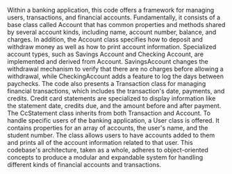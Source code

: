 Within a banking application, this code offers a framework for managing users, transactions, and financial accounts. Fundamentally, it consists of a base class called Account that has common properties and methods shared by several account kinds, including name, account number, balance, and charges. In addition, the Account class specifies how to deposit and withdraw money as well as how to print account information. Specialized account types, such as Savings Account and Checking Account, are implemented and derived from Account. SavingsAccount changes the withdrawal mechanism to verify that there are no charges before allowing a withdrawal, while CheckingAccount adds a feature to log the days between paychecks. The code also presents a Transaction class for managing financial transactions, which includes the transaction's date, payments, and credits. Credit card statements are specialized to display information like the statement date, credits due, and the amount before and after payment. The CcStatement class inherits from both Transaction and Account. To handle specific users of the banking application, a User class is offered. It contains properties for an array of accounts, the user's name, and the student number. The class allows users to have accounts added to them and prints all of the account information related to that user. This codebase's architecture, taken as a whole, adheres to object-oriented concepts to produce a modular and expandable system for handling different kinds of financial accounts and transactions.
